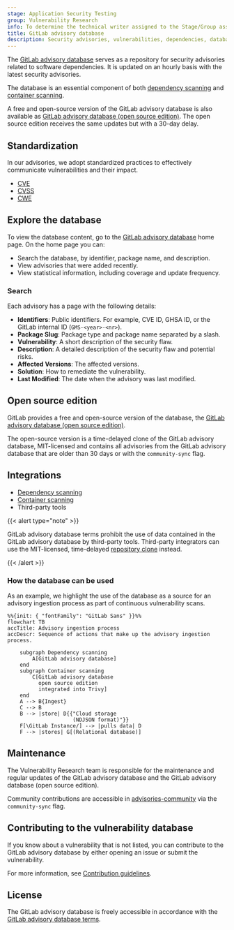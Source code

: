 ```yaml
---
stage: Application Security Testing
group: Vulnerability Research
info: To determine the technical writer assigned to the Stage/Group associated with this page, see https://handbook.gitlab.com/handbook/product/ux/technical-writing/#assignments
title: GitLab advisory database
description: Security advisories, vulnerabilities, dependencies, database, and updates.
---
```


The [GitLab advisory database](https://gitlab.com/gitlab-org/security-products/gemnasium-db) serves as a repository for security advisories related to software dependencies. It is updated on an hourly basis with the latest security advisories.

The database is an essential component of both [dependency scanning](../dependency_scanning/_index.md) and [container scanning](../container_scanning/_index.md).

A free and open-source version of the GitLab advisory database is also available as [GitLab advisory database (open source edition)](https://gitlab.com/gitlab-org/advisories-community). The open source edition receives the same updates but with a 30-day delay.

## Standardization

In our advisories, we adopt standardized practices to effectively communicate vulnerabilities and their impact.

- [CVE](../terminology/_index.md#cve)
- [CVSS](../terminology/_index.md#cvss)
- [CWE](../terminology/_index.md#cwe)

## Explore the database

To view the database content, go to the [GitLab advisory database](https://advisories.gitlab.com) home page. On the home page you can:

- Search the database, by identifier, package name, and description.
- View advisories that were added recently.
- View statistical information, including coverage and update frequency.

### Search

Each advisory has a page with the following details:

- **Identifiers**: Public identifiers. For example, CVE ID, GHSA ID, or the GitLab internal ID (`GMS-<year>-<nr>`).
- **Package Slug**: Package type and package name separated by a slash.
- **Vulnerability**: A short description of the security flaw.
- **Description**: A detailed description of the security flaw and potential risks.
- **Affected Versions**: The affected versions.
- **Solution**: How to remediate the vulnerability.
- **Last Modified**: The date when the advisory was last modified.

## Open source edition

GitLab provides a free and open-source version of the database, the [GitLab advisory database (open source edition)](https://gitlab.com/gitlab-org/advisories-community).

The open-source version is a time-delayed clone of the GitLab advisory database, MIT-licensed and contains all advisories from the GitLab advisory database that are older than 30 days or with the `community-sync` flag.

## Integrations

- [Dependency scanning](../dependency_scanning/_index.md)
- [Container scanning](../container_scanning/_index.md)
- Third-party tools

{{< alert type="note" >}}

GitLab advisory database terms prohibit the use of data contained in the GitLab advisory database by third-party tools. Third-party integrators can use the MIT-licensed, time-delayed [repository clone](https://gitlab.com/gitlab-org/advisories-community) instead.

{{< /alert >}}

### How the database can be used

As an example, we highlight the use of the database as a source for an advisory ingestion process as part of continuous vulnerability scans.

```mermaid
%%{init: { "fontFamily": "GitLab Sans" }}%%
flowchart TB
accTitle: Advisory ingestion process
accDescr: Sequence of actions that make up the advisory ingestion process.

    subgraph Dependency scanning
        A[GitLab advisory database]
    end
    subgraph Container scanning
        C[GitLab advisory database
          open source edition
          integrated into Trivy]
    end
    A --> B{Ingest}
    C --> B
    B --> |store| D{{"Cloud storage
                     (NDJSON format)"}}
    F[\GitLab Instance/] --> |pulls data| D
    F --> |stores| G[(Relational database)]
```

## Maintenance

The Vulnerability Research team is responsible for the maintenance and regular updates of the GitLab advisory database and the GitLab advisory database (open source edition).

Community contributions are accessible in [advisories-community](https://gitlab.com/gitlab-org/advisories-community) via the `community-sync` flag.

## Contributing to the vulnerability database

If you know about a vulnerability that is not listed, you can contribute to the GitLab advisory database by either opening an issue or submit the vulnerability.

For more information, see [Contribution guidelines](https://gitlab.com/gitlab-org/security-products/gemnasium-db/-/blob/master/CONTRIBUTING.md).

## License

The GitLab advisory database is freely accessible in accordance with the [GitLab advisory database terms](https://gitlab.com/gitlab-org/security-products/gemnasium-db/-/blob/master/LICENSE.md#gitlab-advisory-database-term).
